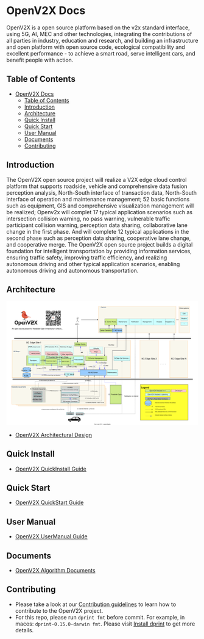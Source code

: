 # OpenV2X Docs

OpenV2X is a open source platform based on the v2x standard interface, using 5G, AI, MEC and other
technologies, integrating the contributions of all parties in industry, education and research, and
building an infrastructure and open platform with open source code, ecological compatibility and
excellent performance - to achieve a smart road, serve intelligent cars, and benefit people with
action.

## Table of Contents

- [OpenV2X Docs](#openv2x-docs)
  - [Table of Contents](#table-of-contents)
  - [Introduction](#introduction)
  - [Architecture](#architecture)
  - [Quick Install](#quick-install)
  - [Quick Start](#quick-start)
  - [User Manual](#user-manual)
  - [Documents](#documents)
  - [Contributing](#contributing)

## Introduction

The OpenV2X open source project will realize a V2X edge cloud control platform that supports
roadside, vehicle and comprehensive data fusion perception analysis, North-South interface of
transaction data, North-South interface of operation and maintenance management; 52 basic functions
such as equipment, GIS and comprehensive visualization management will be realized; Openv2x will
complet 17 typical application scenarios such as intersection collision warning, no pass warning,
vulnerable traffic participant collision warning, perception data sharing, collaborative lane change
in the first phase. And will complete 12 typical applications in the second phase such as perception
data sharing, cooperative lane change, and cooperative merge. The OpenV2X open source project builds
a digital foundation for intelligent transportation by providing information services, ensuring
traffic safety, improving traffic efficiency, and realizing autonomous driving and other typical
application scenarios, enabling autonomous driving and autonomous transportation.

## Architecture

![](docs/images/v2x-arch-details.svg)

- [OpenV2X Architectural Design](docs/v2x-architectural-design.md)

## Quick Install

- [OpenV2X QuickInstall Guide](docs/v2x-quick-install.md)

## Quick Start

- [OpenV2X QuickStart Guide](docs/v2x-quick-start.md)

## User Manual

- [OpenV2X UserManual Guide](docs/v2x-user-manual.md)

## Documents

- [OpenV2X Algorithm Documents](docs/v2x-algorithm.md)

## Contributing

- Please take a look at our [Contribution guidelines](docs/v2x_contribution.md) to learn how to
  contribute to the OpenV2X project.
- For this repo, please run `dprint fmt` before commit. For example, in macos:
  `dprint-0.15.0-darwin fmt`. Please visit [Install dprint](https://dprint.dev/install/) to get more
  details.
